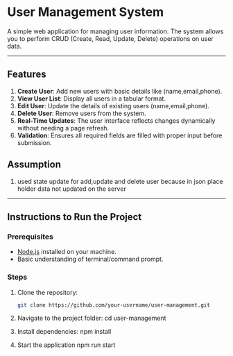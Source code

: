 # User Management System

A simple web application for managing user information. The system allows you to perform CRUD (Create, Read, Update, Delete) operations on user data.

---

## Features
1. **Create User**: Add new users with basic details like (name,email,phone).
2. **View User List**: Display all users in a tabular format.
3. **Edit User**: Update the details of existing users (name,email,phone).
4. **Delete User**: Remove users from the system.
5. **Real-Time Updates**: The user interface reflects changes dynamically without needing a page refresh.
6. **Validation**: Ensures all required fields are filled with proper input before submission.

## Assumption
1. used state update for add,update and delete user because in json place holder 
data not updated on the server
---

## Instructions to Run the Project

### Prerequisites
- [Node.js](https://nodejs.org/en/download/) installed on your machine.
- Basic understanding of terminal/command prompt.

### Steps
1. Clone the repository:
   ```bash
   git clone https://github.com/your-username/user-management.git

2. Navigate to the project folder:
  cd user-management

3. Install dependencies:
  npm install

4. Start the application
   npm run start  



